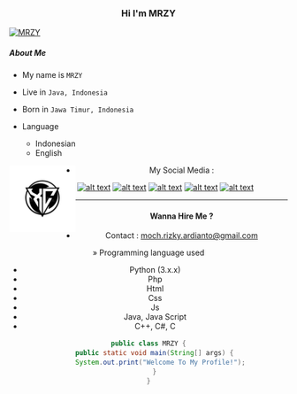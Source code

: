 <h3 align="center">Hi I'm MRZY</h3>

[![MRZY](https://i.ibb.co/YdXhCWY/171e56a2-4cc3-4671-b1da-ae48451122e0.jpg)](https://Wa.me/447389666157?text=*Assalamualaikum%20Bang*)



##### About Me

 - My name is `MRZY`

 - Live in `Java, Indonesia`

 - Born in `Jawa Timur, Indonesia`

 - Language

   - Indonesian
   - English


<img src="https://github.com/Xyaa-Code/Xyaa-Code/blob/main/assets/images__1___7_-removebg-preview.png" width="120" height="120" align="left">
<center>


- My Social Media :


<a href="https://Wa.me/447389666157?text=Asalamualaikum+bang"><img src="https://upload.wikimedia.org/wikipedia/commons/6/6b/WhatsApp.svg" alt="alt text" width="20" height="20"></a>
<a href="https://Wa.me/447389666157?text=Asalamualaikum+bang"><img src="https://upload.wikimedia.org/wikipedia/commons/a/a5/Instagram_icon.png" alt="alt text" width="20" height="20"></a>
<a href="https://Wa.me/447389666157?text=Asalamualaikum+bang"><img src="https://upload.wikimedia.org/wikipedia/commons/6/6f/Logo_of_Twitter.svg" alt="alt text" width="20" height="20"></a>
<a href="https://github.com/xyaacode"><img src="https://upload.wikimedia.org/wikipedia/commons/9/95/Font_Awesome_5_brands_github.svg" alt="alt text" width="20" height="20"></a>
<a href="https://Wa.me/447389666157?text=Asalamualaikum+bang"><img src="https://upload.wikimedia.org/wikipedia/commons/5/51/Facebook_f_logo_%282019%29.svg" alt="alt text" width="20" height="20"></a>
&nbsp;&nbsp;     &nbsp;&nbsp;    &nbsp;&nbsp;   &nbsp;&nbsp;   &nbsp;&nbsp;   
___

#### Wanna Hire Me ?

- Contact : moch.rizky.ardianto@gmail.com

» Programming language used

- Python (3.x.x)
- Php
- Html
- Css
- Js
- Java, Java Script
- C++, C#, C

```JAVA
public class MRZY {
   public static void main(String[] args) {
      System.out.print("Welcome To My Profile!");
   }
}
```
